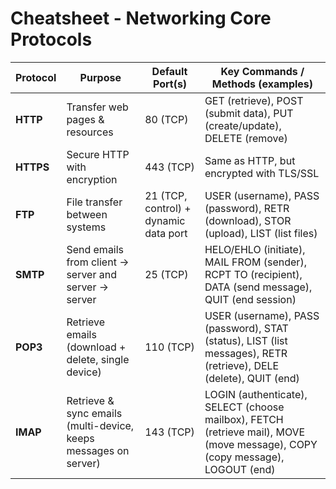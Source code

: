 # Cheatsheet - Networking Core Protocols

| Protocol | Purpose                         | Default Port(s) | Key Commands / Methods (examples)                                      |
|----------|---------------------------------|-----------------|------------------------------------------------------------------------|
| **HTTP** | Transfer web pages & resources  | 80 (TCP)        | GET (retrieve), POST (submit data), PUT (create/update), DELETE (remove) |
| **HTTPS**| Secure HTTP with encryption     | 443 (TCP)       | Same as HTTP, but encrypted with TLS/SSL                                |
| **FTP**  | File transfer between systems   | 21 (TCP, control) + dynamic data port | USER (username), PASS (password), RETR (download), STOR (upload), LIST (list files) |
| **SMTP** | Send emails from client → server and server → server | 25 (TCP)        | HELO/EHLO (initiate), MAIL FROM (sender), RCPT TO (recipient), DATA (send message), QUIT (end session) |
| **POP3** | Retrieve emails (download + delete, single device) | 110 (TCP)       | USER (username), PASS (password), STAT (status), LIST (list messages), RETR (retrieve), DELE (delete), QUIT (end) |
| **IMAP** | Retrieve & sync emails (multi-device, keeps messages on server) | 143 (TCP)       | LOGIN (authenticate), SELECT (choose mailbox), FETCH (retrieve mail), MOVE (move message), COPY (copy message), LOGOUT (end) |
